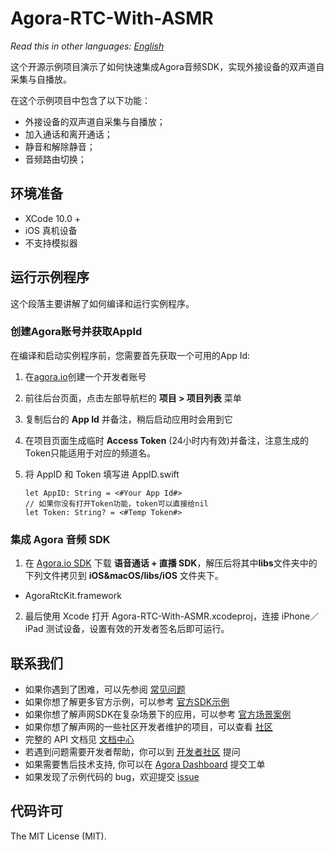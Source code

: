 # Agora-RTC-With-ASMR

*Read this in other languages: [English](README.md)*

这个开源示例项目演示了如何快速集成Agora音频SDK，实现外接设备的双声道自采集与自播放。

在这个示例项目中包含了以下功能：

- 外接设备的双声道自采集与自播放；
- 加入通话和离开通话；
- 静音和解除静音；
- 音频路由切换；

## 环境准备

- XCode 10.0 +
- iOS 真机设备
- 不支持模拟器

## 运行示例程序

这个段落主要讲解了如何编译和运行实例程序。

### 创建Agora账号并获取AppId

在编译和启动实例程序前，您需要首先获取一个可用的App Id:

1. 在[agora.io](https://dashboard.agora.io/signin/)创建一个开发者账号
2. 前往后台页面，点击左部导航栏的 **项目 > 项目列表** 菜单
3. 复制后台的 **App Id** 并备注，稍后启动应用时会用到它
4. 在项目页面生成临时 **Access Token** (24小时内有效)并备注，注意生成的Token只能适用于对应的频道名。

5. 将 AppID 和 Token 填写进 AppID.swift

    ```
    let AppID: String = <#Your App Id#>
    // 如果你没有打开Token功能，token可以直接给nil
    let Token: String? = <#Temp Token#>
    ```

### 集成 Agora 音频 SDK

1. 在 [Agora.io SDK](https://www.agora.io/cn/blog/download/) 下载 **语音通话 + 直播 SDK**，解压后将其中**libs**文件夹中的下列文件拷贝到 **iOS&macOS/libs/iOS** 文件夹下。

  - AgoraRtcKit.framework

2. 最后使用 Xcode 打开 Agora-RTC-With-ASMR.xcodeproj，连接 iPhone／iPad 测试设备，设置有效的开发者签名后即可运行。

## 联系我们

- 如果你遇到了困难，可以先参阅 [常见问题](https://docs.agora.io/cn/faq)
- 如果你想了解更多官方示例，可以参考 [官方SDK示例](https://github.com/AgoraIO)
- 如果你想了解声网SDK在复杂场景下的应用，可以参考 [官方场景案例](https://github.com/AgoraIO-usecase)
- 如果你想了解声网的一些社区开发者维护的项目，可以查看 [社区](https://github.com/AgoraIO-Community)
- 完整的 API 文档见 [文档中心](https://docs.agora.io/cn/)
- 若遇到问题需要开发者帮助，你可以到 [开发者社区](https://rtcdeveloper.com/) 提问
- 如果需要售后技术支持, 你可以在 [Agora Dashboard](https://dashboard.agora.io) 提交工单
- 如果发现了示例代码的 bug，欢迎提交 [issue](https://github.com/AgoraIO/Advanced-Audio/issues)

## 代码许可

The MIT License (MIT).
